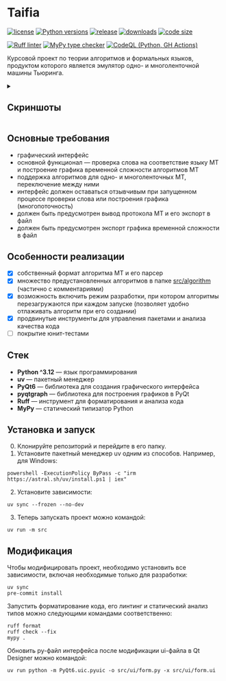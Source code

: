 # Taifia

[![license](https://img.shields.io/github/license/Scorpi-ON/Taifia)](https://opensource.org/licenses/MIT)
[![Python versions](https://img.shields.io/badge/python-3.12-blue)](https://python.org/)
[![release](https://img.shields.io/github/v/release/Scorpi-ON/Taifia?include_prereleases)](https://github.com/Scorpi-ON/Taifia/releases)
[![downloads](https://img.shields.io/github/downloads/Scorpi-ON/Taifia/total)](https://github.com/Scorpi-ON/Taifia/releases)
[![code size](https://img.shields.io/github/languages/code-size/Scorpi-ON/Taifia.svg)](https://github.com/Scorpi-ON/Taifia)

[![Ruff linter](https://github.com/Scorpi-ON/Taifia/actions/workflows/linter.yaml/badge.svg)](https://github.com/Scorpi-ON/Taifia/actions/workflows/linter.yaml)
[![MyPy type checker](https://github.com/Scorpi-ON/Taifia/actions/workflows/type-checker.yaml/badge.svg)](https://github.com/Scorpi-ON/Taifia/actions/workflows/type-checker.yaml)
[![CodeQL (Python, GH Actions)](https://github.com/Scorpi-ON/Taifia/actions/workflows/codeql.yaml/badge.svg)](https://github.com/Scorpi-ON/Taifia/actions/workflows/codeql.yaml)

Курсовой проект по теории алгоритмов и формальных языков, продуктом которого является эмулятор одно- и многоленточной машины Тьюринга.

<details>
  <summary><h2>Скриншоты</h2></summary>
  <img src="https://github.com/user-attachments/assets/7929ffdd-2041-49fd-a10a-deb64c7371c1" width=30%>
  <img src="https://github.com/user-attachments/assets/b22d9a45-9be0-49dd-a93f-002382d749ca" width=30%>
  <br>
  <img src="https://github.com/user-attachments/assets/0f004a82-02ff-4b3f-9c55-b3da80a5559d" width=30%>
  <img src="https://github.com/user-attachments/assets/aabcb25b-e190-4dc4-a11a-994ce1c9e64f" width=30%>
  <br>
  <img src="https://github.com/user-attachments/assets/61c2aadc-9c80-41e6-8b67-799826a69f1e" width=30%>
</details>

## Основные требования

- графический интерфейс
- основной функционал — проверка слова на соответствие языку МТ и построение графика временной сложности алгоритмов
  МТ
- поддержка алгоритмов для одно- и многоленточных МТ, переключение между ними
- интерфейс должен оставаться отзывчивым при запущенном процессе проверки слова или построения графика
  (многопоточность)
- должен быть предусмотрен вывод протокола МТ и его экспорт в файл
- должен быть предусмотрен экспорт графика временной сложности в файл

## Особенности реализации

- [x] собственный формат алгоритма МТ и его парсер
- [x] множество предустановленных алгоритмов в папке [src/algorithm](./src/algorithm) (частично с комментариями)
- [x] возможность включить режим разработки, при котором алгоритмы перезагружаются при каждом запуске (позволяет удобно
  отлаживать алгоритм
  при его создании)
- [x] продвинутые инструменты для управления пакетами и анализа качества кода
- [ ] покрытие юнит-тестами

## Стек

- **Python ^3.12** — язык программирования
- **uv** — пакетный менеджер
- **PyQt6** — библиотека для создания графического интерфейса
- **pyqtgraph** — библиотека для построения графиков в PyQt
- **Ruff** — инструмент для форматирования и анализа кода
- **MyPy** — статический типизатор Python

## Установка и запуск

0. Клонируйте репозиторий и перейдите в его папку.
1. Установите пакетный менеджер uv одним из способов. Например, для Windows:

```shell
powershell -ExecutionPolicy ByPass -c "irm https://astral.sh/uv/install.ps1 | iex"
```

2. Установите зависимости:

```shell
uv sync --frozen --no-dev
```

3. Теперь запускать проект можно командой:

```shell
uv run -m src
```

## Модификация

Чтобы модифицировать проект, необходимо установить все зависимости, включая необходимые только для разработки:

```shell
uv sync
pre-commit install
```

Запустить форматирование кода, его линтинг и статический анализ типов можно следующими командами соответственно:

```shell
ruff format
ruff check --fix
mypy .
```

Обновить py-файл интерфейса после модификации ui-файла в Qt Designer можно командой:

```shell
uv run python -m PyQt6.uic.pyuic -o src/ui/form.py -x src/ui/form.ui
```
